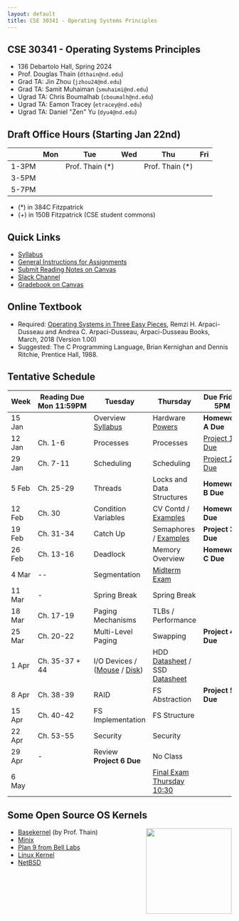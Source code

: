 ```yaml
---
layout: default
title: CSE 30341 - Operating Systems Principles
---
```


## CSE 30341 - Operating Systems Principles

- 136 Debartolo Hall, Spring 2024
- Prof. Douglas Thain (`dthain@nd.edu`)
- Grad TA: Jin Zhou (`jzhou24@nd.edu`)
- Grad TA: Samit Muhaiman (`smuhaimi@nd.edu`)
- Ugrad TA: Chris Boumalhab (`cboumalh@nd.edu`)
- Ugrad TA: Eamon Tracey (`etracey@nd.edu`)
- Ugrad TA: Daniel "Zen" Yu (`dyu4@nd.edu`)

## Draft Office Hours (Starting Jan 22nd)

|      | Mon | Tue | Wed | Thu | Fri |
|------|-----|-----|-----|-----|-----|
|1-3PM |     | Prof. Thain (\*)|     | Prof. Thain (\*) |  |
|3-5PM |     |     |     |     |     |
|5-7PM |     |     |     |     |     |

- (\*) in 384C Fitzpatrick
- (+) in 150B Fitzpatrick (CSE student commons)

## Quick Links

- [Syllabus](syllabus)
- [General Instructions for Assignments](general)
- [Submit Reading Notes on Canvas](https://canvas.nd.edu/courses/82668/assignments)
- [Slack Channel](https://nd-cse.slack.com/archives/C06D9T46UG2)
- [Gradebook on Canvas](https://canvas.nd.edu/courses/82668/gradebook)

## Online Textbook

- Required: [Operating Systems in Three Easy Pieces](https://pages.cs.wisc.edu/~remzi/OSTEP), Remzi H. Arpaci-Dusseau and Andrea C. Arpaci-Dusseau, Arpaci-Dusseau Books, March, 2018 (Version 1.00)
- Suggested: The C Programming Language, Brian Kernighan and Dennis Ritchie, Prentice Hall, 1988.

## Tentative Schedule

|Week|Reading&nbsp;Due Mon&nbsp;11:59PM |Tuesday|Thursday|Due Friday 5PM|
|-----|-----|-----|---|---|
| 15 Jan  |             | Overview<br>[Syllabus](syllabus) | Hardware<br>[Powers](powers) | **Homework A Due**
| 12 Jan  | Ch. 1-6	| Processes	| Processes | [Project 1 Due](project1)
| 29 Jan  | Ch. 7-11	| Scheduling	| Scheduling	| [Project 2 Due](project2)
| 5 Feb   | Ch. 25-29	| Threads	| Locks and Data Structures | **Homework B Due**
| 12 Feb  | Ch. 30	   | Condition Variables | CV Contd / [Examples](https://github.com/dthain/opsys-sp24/tree/main/examples) | **Homework Due**
| 19 Feb  | Ch. 31-34	| Catch Up | Semaphores / [Examples](https://github.com/dthain/opsys-sp24/tree/main/examples) | **Project 3 Due**
| 26 Feb  | Ch. 13-16	| Deadlock	| Memory Overview	| **Homework C Due**
| 4 Mar         | --	      | Segmentation | [Midterm Exam](midterm)	|
| 11 Mar        | - | Spring Break | Spring Break |
| 18 Mar        | Ch. 17-19	| Paging Mechanisms | TLBs / Performance	| 
| 25 Mar        | Ch. 20-22	| Multi-Level Paging | Swapping	| **Project 4 Due**
| 1 Apr	        | Ch. 35-37 + 44	| I/O Devices / ([Mouse](https://github.com/dthain/basekernel/blob/master/kernel/mouse.c) / [Disk](https://github.com/dthain/basekernel/blob/master/kernel/ata.c))  | HDD [Datasheet](https://www.seagate.com/www-content/datasheets/pdfs/desktop-hdd-8tbDS1770-9-1603US-en_US.pdf) / SSD [Datasheet](https://www.micron.com/-/media/client/global/documents/products/data-sheet/ssd/m550_m2_2280_ssd.pdf) | 
| 8 Apr         | Ch. 38-39	| RAID	| FS Abstraction | **Project 5 Due**
| 15 Apr        | Ch. 40-42	| FS Implementation	| FS Structure |
| 22 Apr        | Ch. 53-55	| Security | Security |
| 29 Apr        | - | Review<br>**Project 6 Due** | No Class |
| 6 May	        |   |                   | [Final Exam Thursday 10:30](final) |

## Some Open Source OS Kernels

<img align="right" height="192" src="http://github.com/dthain/basekernel/raw/master/screenshot-windows.png"/>

- [Basekernel](http://github.com/dthain/basekernel) (by Prof. Thain)
- [Minix](https://www.minix3.org)
- [Plan 9 from Bell Labs](https://9p.io/plan9/)
- [Linux Kernel](https://www.kernel.org)
- [NetBSD](https://www.netbsd.org)

